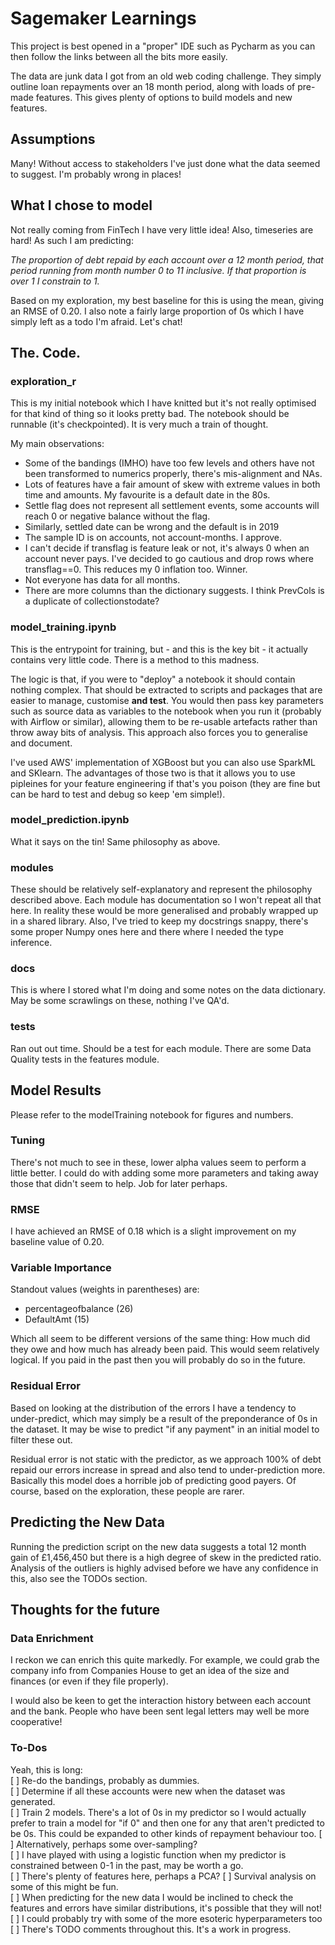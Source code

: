 # Sagemaker Learnings
This project is best opened in a "proper" IDE such as Pycharm as you 
can then follow the links between all the bits more easily. 

The data are junk data I got from an old web coding challenge. They simply
outline loan repayments over an 18 month period, along with loads of pre-made
features. This gives plenty of options to build models and new features. 

## Assumptions
Many! Without access to stakeholders I've just done what the data seemed 
to suggest. I'm probably wrong in places!

## What I chose to model
Not really coming from FinTech I have very little idea! Also, timeseries are
hard! As such I am predicting:

*The proportion of debt repaid by each account over a 12 month period, 
that period running from month number 0 to 11 inclusive. If that proportion 
is over 1 I constrain to 1.* 

Based on my exploration, my best baseline for this is using the mean,
giving an RMSE of 0.20. I also note a fairly large proportion of 0s which I
have simply left as a todo I'm afraid. Let's chat!

## The. Code. 
### exploration_r
This is my initial notebook which I have knitted but it's not really
optimised for that kind of thing so it looks pretty bad. The notebook 
should be runnable (it's checkpointed). It is very much a train of 
thought.

My main observations:
* Some of the bandings (IMHO) have too few levels and others have not been 
transformed to numerics properly, there's mis-alignment and NAs.    
* Lots of features have a fair amount of skew with extreme values in 
both time and amounts. My favourite is a default date in the 80s. 
*  Settle flag does not represent all settlement events, some accounts 
will reach 0 or negative balance without the flag.  
* Similarly, settled date can be wrong and the default is in 2019 
* The sample ID is on accounts, not account-months. I approve. 
* I can't decide if transflag is feature leak or not, it's always 0 when
an account never pays. I've decided to go cautious and drop rows where 
transflag==0. This reduces my 0 inflation too. Winner. 
* Not everyone has data for all months. 
* There are more columns than the dictionary suggests. I think PrevCols is a 
duplicate of collectionstodate?

### model_training.ipynb
This is the entrypoint for training, but - and this is the key bit - it 
actually contains very little code. There is a method to this madness. 

The logic is that, if you were to "deploy" a notebook it should contain
nothing complex. That should be extracted to scripts and packages that 
are easier to manage, customise **and test**. You would then pass key 
parameters such as source data as variables to the notebook when you 
run it (probably with Airflow or similar), allowing them to be re-usable
artefacts rather than throw away bits of analysis. This approach also 
forces you to generalise and document. 

I've used AWS' implementation of XGBoost but you can also use SparkML 
and SKlearn. The advantages of those two is that it allows you to use 
pipleines for your feature engineering if that's you poison (they are 
fine but can be hard to test and debug so keep 'em simple!). 

### model_prediction.ipynb
What it says on the tin! Same philosophy as above. 

### modules
These should be relatively self-explanatory and represent the philosophy 
described above. Each module has documentation so I won't repeat all that 
here. In reality these would be more generalised and probably wrapped up in
a shared library. Also, I've tried to keep my docstrings snappy, there's 
some proper Numpy ones here and there where I needed the type inference.

### docs
This is where I stored what I'm doing and some notes on the data dictionary. 
May be some scrawlings on these, nothing I've QA'd.

### tests
Ran out out time. Should be a test for each module. There are some Data Quality
tests in the features module. 

## Model Results
Please refer to the modelTraining notebook for figures and numbers. 

### Tuning
There's not much to see in these, lower alpha values seem to perform a little
better. I could do with adding some more parameters and taking away those that 
didn't seem to help. Job for later perhaps. 

### RMSE
I have achieved an RMSE of 0.18 which is a slight improvement on 
my baseline value of 0.20. 

### Variable Importance
Standout values (weights in parentheses) are:
* percentageofbalance (26)
* DefaultAmt (15)

Which all seem to be different versions of the same thing: How much did they
owe and how much has already been paid. This would seem relatively logical. If you 
paid in the past then you will probably do so in the future. 

### Residual Error
Based on looking at the distribution of the errors I have a tendency to 
under-predict, which may simply be a result of the preponderance of 0s
in the dataset. It may be wise to predict "if any payment" in an initial
model to filter these out. 

Residual error is not static with the predictor, as we approach 100% of 
debt repaid our errors increase in spread and also tend to under-prediction
more. Basically this model does a horrible job of predicting good payers. Of
course, based on the exploration, these people are rarer. 

## Predicting the New Data
Running the prediction script on the new data suggests a total 12 month gain
of £1,456,450 but there is a high degree of skew in the predicted ratio. Analysis 
of the outliers is highly advised before we have any confidence in this, also see 
the TODOs section. 

## Thoughts for the future
### Data Enrichment
I reckon we can enrich this quite markedly. For example, we could grab
the company info from Companies House to get an idea of the size and 
finances (or even if they file properly). 

I would also be keen to get the interaction history between each account 
and the bank. People who have been sent legal letters may well be more 
cooperative!

### To-Dos
Yeah, this is long:  
[ ] Re-do the bandings, probably as dummies.  
[ ] Determine if all these accounts were new when the dataset 
was generated.  
[ ] Train 2 models. There's a lot of 0s in my predictor so I would actually 
prefer to train a model for "if 0" and then one for any that aren't predicted
 to be 0s. This could be expanded to other kinds of repayment behaviour too. 
[ ] Alternatively, perhaps some over-sampling?  
[ ] I have played with using a logistic function when my predictor is 
constrained between 0-1 in the past, may be worth a go.  
[ ] There's plenty of features here, perhaps a PCA?
[ ] Survival analysis on some of this might be fun.  
[ ] When predicting for the new data I would be inclined to check the 
features and errors have similar distributions, it's possible that they 
will not!  
[ ] I could probably try with some of the more esoteric hyperparameters too  
[ ] There's TODO comments throughout this. It's a work in progress.   